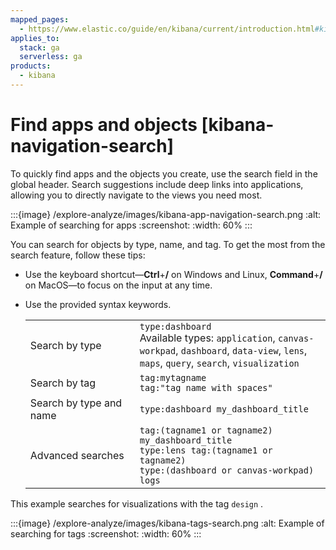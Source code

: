 ```yaml
---
mapped_pages:
  - https://www.elastic.co/guide/en/kibana/current/introduction.html#kibana-navigation-search
applies_to:
  stack: ga
  serverless: ga
products:
  - kibana
---
```


# Find apps and objects [kibana-navigation-search]

To quickly find apps and the objects you create, use the search field in the global header. Search suggestions include deep links into applications, allowing you to directly navigate to the views you need most.

:::{image} /explore-analyze/images/kibana-app-navigation-search.png
:alt: Example of searching for apps
:screenshot:
:width: 60%
:::

You can search for objects by type, name, and tag. To get the most from the search feature, follow these tips:

* Use the keyboard shortcut—**Ctrl**+**/** on Windows and Linux, **Command**+**/** on MacOS—to focus on the input at any time.
* Use the provided syntax keywords.

    |     |     |
    | --- | --- |
    | Search by type | `type:dashboard`<br>Available types: `application`, `canvas-workpad`, `dashboard`, `data-view`, `lens`, `maps`, `query`, `search`, `visualization` |
    | Search by tag | `tag:mytagname`<br>`tag:"tag name with spaces"` |
    | Search by type and name | `type:dashboard my_dashboard_title` |
    | Advanced searches | `tag:(tagname1 or tagname2) my_dashboard_title`<br>`type:lens tag:(tagname1 or tagname2)`<br>`type:(dashboard or canvas-workpad) logs`<br> |


This example searches for visualizations with the tag `design` .

:::{image} /explore-analyze/images/kibana-tags-search.png
:alt: Example of searching for tags
:screenshot:
:width: 60%
:::

